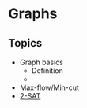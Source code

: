 # Graphs



## Topics

  - Graph basics
    - Definition
    - 
  - Max-flow/Min-cut
  - [2-SAT][2sat]
  
   
 
  
  
[2sat]: https://github.com/mua-uniandes/subjects_material/tree/master/Graphs/slides/MUA_2sat.pdf
